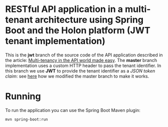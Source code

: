 # RESTful API application in a multi-tenant architecture using Spring Boot and the Holon platform (JWT tenant implementation)

This is the **jwt** branch of the source code of the API application described in the article: [Multi-tenancy in the API world made easy](https://holon-platform.com/blog/multi-tenancy-in-the-api-world-made-easy/). The **master** branch implementation uses a custom HTTP header to pass the tenant identifier. In this branch we use **JWT** to provide the tenant identifier as a _JSON token claim_: see [here](https://github.com/holon-platform/spring-boot-jaxrs-multitenant-api-example/blob/jwt/src/main/java/com/holonplatform/example/Application.java#L32) how we modified the master branch to make it works.

# Running

To run the application you can use the Spring Boot Maven plugin:

```
mvn spring-boot:run
```

